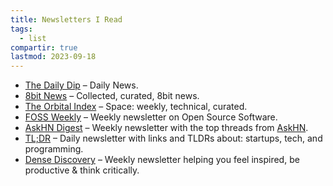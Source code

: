 ```yaml
---
title: Newsletters I Read
tags:
  - list
compartir: true
lastmod: 2023-09-18
---
```


* [The Daily Dip](https://www.thedailydip.co/) – Daily News.
* [8bit News](https://8bitnews.io/) – Collected, curated, 8bit news.
* [The Orbital Index](https://orbitalindex.com/) – Space: weekly, technical, curated.
* [FOSS Weekly](https://fossweekly.beehiiv.com/) – Weekly newsletter on Open Source Software.
* [AskHN Digest](https://askhndigest.com/) – Weekly newsletter with the top threads from [AskHN](https://news.ycombinator.com/ask).
* [TL;DR](https://tldr.tech/) – Daily newsletter with links and TLDRs about: startups, tech, and programming.
* [Dense Discovery](https://www.densediscovery.com/) – Weekly newsletter helping you feel inspired, be productive & think critically.
